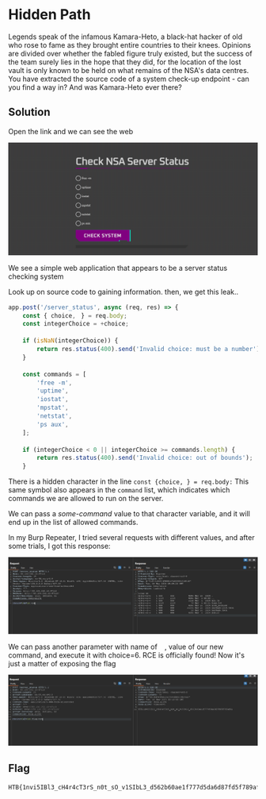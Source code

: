 # Hidden Path

Legends speak of the infamous Kamara-Heto, a black-hat hacker of old who rose to fame as they brought entire countries to their knees. Opinions are divided over whether the fabled figure truly existed, but the success of the team surely lies in the hope that they did, for the location of the lost vault is only known to be held on what remains of the NSA's data centres. You have extracted the source code of a system check-up endpoint - can you find a way in? And was Kamara-Heto ever there?

## Solution

Open the link and we can see the web

![hidenpath](/hackthebox/tryout/assets/hidenpath.PNG)

We see a simple web application that appears to be a server status checking system

Look up on source code to gaining information.
then, we get this leak..

```js
app.post('/server_status', async (req, res) => {
    const { choice,ㅤ} = req.body;
    const integerChoice = +choice;
    
    if (isNaN(integerChoice)) {
        return res.status(400).send('Invalid choice: must be a number');
    }

    const commands = [
        'free -m',
        'uptime',
        'iostat',
        'mpstat',
        'netstat',
        'ps aux',ㅤ
    ];

    if (integerChoice < 0 || integerChoice >= commands.length) {
        return res.status(400).send('Invalid choice: out of bounds');
    }
```

There is a hidden character in the line `const {choice, } = req.body:` This same symbol also appears in the `command` list, which indicates which commands we are allowed to run on the server.

We can pass a *some-command* value to that character variable, and it will end up in the list of allowed commands.

In my Burp Repeater, I tried several requests with different values, and after some trials, I got this response:

![hidep](/hackthebox/tryout/assets/hidep.PNG)

We can pass another parameter with name of `ㅤ`, value of our new command, and execute it with choice=6. RCE is officially found! Now it's just a matter of exposing the flag

![hide](/hackthebox/tryout/assets/hide.PNG)

## Flag
    HTB{1nvi5IBl3_cH4r4cT3rS_n0t_sO_v1SIbL3_d562b60ae1f777d5da6d87fd5f789af4}